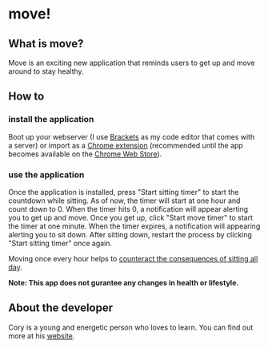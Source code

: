 # move!

## What is move?
Move is an exciting new application that reminds users to get up and move around to stay healthy.

## How to

### install the application
Boot up your webserver (I use <a href="brackets.io" target="_blank">Brackets</a> as my code editor that comes with a server) or import as a <a href="https://developer.chrome.com/apps/first_app#five" target="_blank">Chrome extension</a> (recommended until the app becomes available on the <a href="https://chrome.google.com/webstore" target="_blank">Chrome Web Store</a>).

### use the application
Once the application is installed, press "Start sitting timer" to start the countdown while sitting. As of now, the timer will start at one hour and count down to 0. When the timer hits 0, a notification will appear alerting you to get up and move. Once you get up, click "Start move timer" to start the timer at one minute. When the timer expires, a notification will appearing alerting you to sit down. After sitting down, restart the process by clicking "Start sitting timer" once again.

Moving once every hour helps to <a href="http://lifehacker.com/5879536/how-sitting-all-day-is-damaging-your-body-and-how-you-can-counteract-it" target="_blank">counteract the consequences of sitting all day</a>.

**Note: This app does not gurantee any changes in health or lifestyle.**

## About the developer
Cory is a young and energetic person who loves to learn. You can find out more at his <a href="corymortimer.com" target="_blank">website</a>.